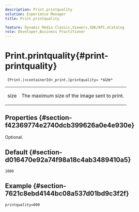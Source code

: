 ```yaml
---
description: Print.printquality
solution: Experience Manager
title: Print.printquality

feature: Dynamic Media Classic,Viewers,SDK/API,eCatalog
role: Developer,Business Practitioner
---
```


# Print.printquality{#print-printquality}

` [Print.|<containerId>_print.]printquality= *`size`*`

<table id="table_2B109D2F91E64B5382B31921C3780FA5"> 
 <tbody> 
  <tr> 
   <td colname="col1"> <p><span class="codeph"><span class="varname"> size</span></span> </p> </td> 
   <td colname="col2"> <p> The maximum size of the image sent to print. </p> </td> 
  </tr> 
 </tbody> 
</table>

## Properties {#section-f42369774e2740dcb399626a0e4e930e}

Optional.

## Default {#section-d016470e92a74f98a18c4ab3489410a5}

`1000`

## Example {#section-7621c8ebd4144bc08a537d01bd9c3f2f}

`printquality=800` 
